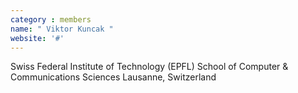 ```yaml
---
category : members
name: " Viktor Kuncak " 
website: '#'
---
```

Swiss Federal Institute of Technology (EPFL)
School of Computer & Communications Sciences
Lausanne, Switzerland

